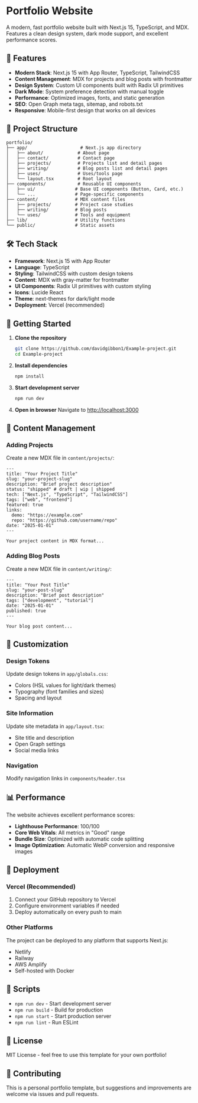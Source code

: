 # Portfolio Website

A modern, fast portfolio website built with Next.js 15, TypeScript, and MDX. Features a clean design system, dark mode support, and excellent performance scores.

## 🚀 Features

- **Modern Stack**: Next.js 15 with App Router, TypeScript, TailwindCSS
- **Content Management**: MDX for projects and blog posts with frontmatter
- **Design System**: Custom UI components built with Radix UI primitives
- **Dark Mode**: System preference detection with manual toggle
- **Performance**: Optimized images, fonts, and static generation
- **SEO**: Open Graph meta tags, sitemap, and robots.txt
- **Responsive**: Mobile-first design that works on all devices

## 📁 Project Structure

```
portfolio/
├── app/                    # Next.js app directory
│   ├── about/             # About page
│   ├── contact/           # Contact page
│   ├── projects/          # Projects list and detail pages
│   ├── writing/           # Blog posts list and detail pages
│   ├── uses/              # Uses/tools page
│   └── layout.tsx         # Root layout
├── components/            # Reusable UI components
│   ├── ui/               # Base UI components (Button, Card, etc.)
│   └── ...               # Page-specific components
├── content/              # MDX content files
│   ├── projects/         # Project case studies
│   ├── writing/          # Blog posts
│   └── uses/             # Tools and equipment
├── lib/                  # Utility functions
└── public/               # Static assets
```

## 🛠️ Tech Stack

- **Framework**: Next.js 15 with App Router
- **Language**: TypeScript
- **Styling**: TailwindCSS with custom design tokens
- **Content**: MDX with gray-matter for frontmatter
- **UI Components**: Radix UI primitives with custom styling
- **Icons**: Lucide React
- **Theme**: next-themes for dark/light mode
- **Deployment**: Vercel (recommended)

## 🚀 Getting Started

1. **Clone the repository**
   ```bash
   git clone https://github.com/davidgibbon1/Example-project.git
   cd Example-project
   ```

2. **Install dependencies**
   ```bash
   npm install
   ```

3. **Start development server**
   ```bash
   npm run dev
   ```

4. **Open in browser**
   Navigate to [http://localhost:3000](http://localhost:3000)

## 📝 Content Management

### Adding Projects

Create a new MDX file in `content/projects/`:

```mdx
---
title: "Your Project Title"
slug: "your-project-slug"
description: "Brief project description"
status: "shipped" # draft | wip | shipped
tech: ["Next.js", "TypeScript", "TailwindCSS"]
tags: ["web", "frontend"]
featured: true
links:
  demo: "https://example.com"
  repo: "https://github.com/username/repo"
date: "2025-01-01"
---

Your project content in MDX format...
```

### Adding Blog Posts

Create a new MDX file in `content/writing/`:

```mdx
---
title: "Your Post Title"
slug: "your-post-slug"
description: "Brief post description"
tags: ["development", "tutorial"]
date: "2025-01-01"
published: true
---

Your blog post content...
```

## 🎨 Customization

### Design Tokens

Update design tokens in `app/globals.css`:
- Colors (HSL values for light/dark themes)
- Typography (font families and sizes)
- Spacing and layout

### Site Information

Update site metadata in `app/layout.tsx`:
- Site title and description
- Open Graph settings
- Social media links

### Navigation

Modify navigation links in `components/header.tsx`

## 📊 Performance

The website achieves excellent performance scores:
- **Lighthouse Performance**: 100/100
- **Core Web Vitals**: All metrics in "Good" range
- **Bundle Size**: Optimized with automatic code splitting
- **Image Optimization**: Automatic WebP conversion and responsive images

## 🚀 Deployment

### Vercel (Recommended)

1. Connect your GitHub repository to Vercel
2. Configure environment variables if needed
3. Deploy automatically on every push to main

### Other Platforms

The project can be deployed to any platform that supports Next.js:
- Netlify
- Railway
- AWS Amplify
- Self-hosted with Docker

## 📜 Scripts

- `npm run dev` - Start development server
- `npm run build` - Build for production
- `npm run start` - Start production server
- `npm run lint` - Run ESLint

## 📄 License

MIT License - feel free to use this template for your own portfolio!

## 🤝 Contributing

This is a personal portfolio template, but suggestions and improvements are welcome via issues and pull requests.
